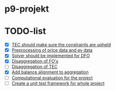 # p9-projekt
# TODO-list
- [X] [TEC should make sure the constraints are upheld](https://github.com/Ravnholt7507/p9-projekt/issues/23)
- [X] [Preprocessing of price data and ev data](https://github.com/Ravnholt7507/p9-projekt/issues/27)
- [X] [Solver should be implemented for DFO](https://github.com/Ravnholt7507/p9-projekt/issues/30)
- [X] [Disaggregation of FO's](https://github.com/Ravnholt7507/p9-projekt/issues/32)
- [ ] [Disaggregation of TEC](https://github.com/Ravnholt7507/p9-projekt/issues/33)
- [X] [Add balance alignment to aggregation](https://github.com/Ravnholt7507/p9-projekt/issues/34)
- [ ] [Computational evaluation for the project](https://github.com/Ravnholt7507/p9-projekt/issues/29)
- [ ] [Create a unit test framework for whole project](https://github.com/Ravnholt7507/p9-projekt/issues/28)
